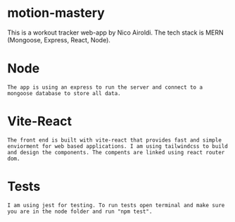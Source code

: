 # motion-mastery

This is a workout tracker web-app by Nico Airoldi. The tech stack is MERN (Mongoose, Express, React, Node).

# Node

    The app is using an express to run the server and connect to a mongoose database to store all data.

# Vite-React

    The front end is built with vite-react that provides fast and simple enviorment for web based applications. I am using tailwindcss to build and design the components. The compents are linked using react router dom.

# Tests

    I am using jest for testing. To run tests open terminal and make sure you are in the node folder and run "npm test".
